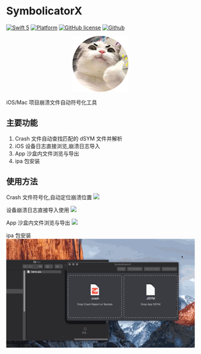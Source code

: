 # SymbolicatorX
[![Swift 5](https://img.shields.io/badge/swift-5-orange.svg?style=flat)](https://github.com/apple/swift) [![Platform](http://img.shields.io/badge/platform-macOS-red.svg?style=flat)](https://developer.apple.com/macos/) [![GitHub license](https://img.shields.io/badge/license-MIT-blue.svg)](https://raw.githubusercontent.com/zqqf16/SYM/master/LICENSE) [![Github](http://img.shields.io/badge/github-Yueoaix-yellow.svg?style=flat)](https://github.com/Yueoaix)

<p align="center">
  <img src="./SymbolicatorX/SymbolicatorX/Assets.xcassets/AppIcon.appiconset/appiconMacHuge_512pt.png" width="150">
</p>

iOS/Mac 项目崩溃文件自动符号化工具

## 主要功能
1. Crash 文件自动查找匹配的 dSYM 文件并解析
2. iOS 设备日志直接浏览,崩溃日志导入
3. App 沙盒内文件浏览与导出
4. ipa 包安装

## 使用方法
Crash 文件符号化,自动定位崩溃位置
![](./Demo/Demo1.gif)

设备崩溃日志直接导入使用
![](./Demo/Demo2.gif)

App 沙盒内文件浏览与导出
![](./Demo/Demo3.gif)

ipa 包安装
![](./Demo/Demo4.gif)
